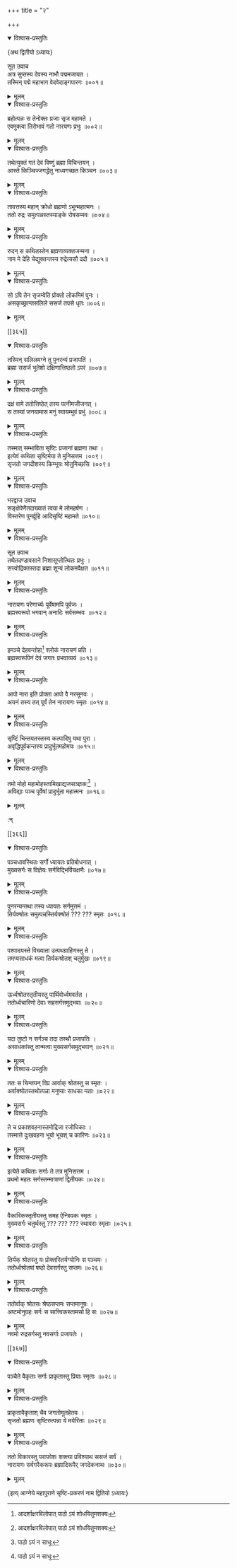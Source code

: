 +++
title = "२"

+++


<details open><summary>विश्वास-प्रस्तुतिः</summary>

\{अथ द्वितीयो ऽध्यायः\}

सूत उवाच  
अत्र सुप्तस्य देवस्य नाभौ पद्ममजायत ।  
तस्मिन् पद्मे महाभाग वेदवेदाङ्गपारगः ॥००१॥
</details>

<details><summary>मूलम्</summary>

\{अथ द्वितीयो ऽध्यायः\}

सूत उवाच  
अत्र सुप्तस्य देवस्य नाभौ पद्ममजायत ।  
तस्मिन् पद्मे महाभाग वेदवेदाङ्गपारगः ॥००१॥
</details>  

<details open><summary>विश्वास-प्रस्तुतिः</summary>

ब्रहोत्पन्नः स तेनोक्तः प्रजाः सृज महामते ।  
एवमुक्त्वा तिरोभावं गतो नारयणः प्रभुः ॥००२॥
</details>

<details><summary>मूलम्</summary>

ब्रहोत्पन्नः स तेनोक्तः प्रजाः सृज महामते ।  
एवमुक्त्वा तिरोभावं गतो नारयणः प्रभुः ॥००२॥
</details>  

<details open><summary>विश्वास-प्रस्तुतिः</summary>

तथेत्युक्तं गतं देवं विष्णुं ब्रह्मा विचिन्तयन्   ।  
आस्ते किञ्चिज्जगद्धेतु नाध्यगच्छत किञ्चन ॥००३॥
</details>

<details><summary>मूलम्</summary>

तथेत्युक्तं गतं देवं विष्णुं ब्रह्मा विचिन्तयन्   ।  
आस्ते किञ्चिज्जगद्धेतु नाध्यगच्छत किञ्चन ॥००३॥
</details>  

<details open><summary>विश्वास-प्रस्तुतिः</summary>

तावत्तस्य महान् क्रोधो ब्रह्मणो ऽभून्महात्मनः   ।  
ततो रुद्रः समुत्पन्नस्तस्याङ्के रोषसम्मवः ॥००४॥
</details>

<details><summary>मूलम्</summary>

तावत्तस्य महान् क्रोधो ब्रह्मणो ऽभून्महात्मनः   ।  
ततो रुद्रः समुत्पन्नस्तस्याङ्के रोषसम्मवः ॥००४॥
</details>  

<details open><summary>विश्वास-प्रस्तुतिः</summary>

रुदन् स कथितस्तेन ब्रह्मणाव्यक्तजन्मना ।  
नाम मे देहि चेद्युक्तन्तस्य रुद्रेत्यसौ ददौ ॥००५॥
</details>

<details><summary>मूलम्</summary>

रुदन् स कथितस्तेन ब्रह्मणाव्यक्तजन्मना ।  
नाम मे देहि चेद्युक्तन्तस्य रुद्रेत्यसौ ददौ ॥००५॥
</details>  

<details open><summary>विश्वास-प्रस्तुतिः</summary>

सो ऽपि तेन सृजम्वेति प्रोक्तो लोकमिमं पुनः ।  
असकृच्छ्रान्तसलिले ससर्ज तपसे धृतः ॥००६॥
</details>

<details><summary>मूलम्</summary>

सो ऽपि तेन सृजम्वेति प्रोक्तो लोकमिमं पुनः ।  
असकृच्छ्रान्तसलिले ससर्ज तपसे धृतः ॥००६॥
</details>  

[[३६५]]
    

<details open><summary>विश्वास-प्रस्तुतिः</summary>

तस्मिन् सलिलमग्ने तु पुनरन्यं प्रजापतिं ।  
ब्रह्मा ससर्ज भूतेशो दक्षिणात्तिष्ठतो ऽपरं   ॥००७॥
</details>

<details><summary>मूलम्</summary>

तस्मिन् सलिलमग्ने तु पुनरन्यं प्रजापतिं ।  
ब्रह्मा ससर्ज भूतेशो दक्षिणात्तिष्ठतो ऽपरं   ॥००७॥
</details>  

<details open><summary>विश्वास-प्रस्तुतिः</summary>

दक्षं वामे ततोत्तिष्ठेत् तस्य पत्नीमजीजनत् ।  
स तस्यां जनयामास मनुं स्वायम्भुवं प्रभुं   ॥००८॥
</details>

<details><summary>मूलम्</summary>

दक्षं वामे ततोत्तिष्ठेत् तस्य पत्नीमजीजनत् ।  
स तस्यां जनयामास मनुं स्वायम्भुवं प्रभुं   ॥००८॥
</details>  

<details open><summary>विश्वास-प्रस्तुतिः</summary>

तस्मात् सम्भाविता सृष्टिः प्रजानां ब्रह्मणा तथा   ।  
इत्येवं कथिता सृष्टिर्मया ते मुनिसत्तम ।००९।  
सृजतो जगदीशस्य किम्भूयः श्रोतुमिच्छसि ॥००९॥
</details>

<details><summary>मूलम्</summary>

तस्मात् सम्भाविता सृष्टिः प्रजानां ब्रह्मणा तथा   ।  
इत्येवं कथिता सृष्टिर्मया ते मुनिसत्तम ।००९।  
सृजतो जगदीशस्य किम्भूयः श्रोतुमिच्छसि ॥००९॥
</details>  
    

<details open><summary>विश्वास-प्रस्तुतिः</summary>

भरद्वाज उवाच  
सङ्क्षेपेणैतदाख्यातं त्वया मे लोमहर्षण   ।  
विस्तरेण पुनर्व्रूहि आदिसृष्टिं महामते ॥०१०॥
</details>

<details><summary>मूलम्</summary>

भरद्वाज उवाच  
सङ्क्षेपेणैतदाख्यातं त्वया मे लोमहर्षण   ।  
विस्तरेण पुनर्व्रूहि आदिसृष्टिं महामते ॥०१०॥
</details>  
    

<details open><summary>विश्वास-प्रस्तुतिः</summary>

सूत उवाच  
तथैतदण्डावसाने निशासूप्तोत्थितः प्रभुः ।  
सत्त्वोद्रिक्तस्तदा ब्रह्मा शून्यं लोकमवैक्षत ॥०११॥
</details>

<details><summary>मूलम्</summary>

सूत उवाच  
तथैतदण्डावसाने निशासूप्तोत्थितः प्रभुः ।  
सत्त्वोद्रिक्तस्तदा ब्रह्मा शून्यं लोकमवैक्षत ॥०११॥
</details>  

<details open><summary>विश्वास-प्रस्तुतिः</summary>

नारायणः परेणार्च्यः पूर्वेषामपि पूर्वजः   ।  
ब्रह्मस्वरूपो भगवान् अनादिः सर्वसम्भवः ॥०१२॥
</details>

<details><summary>मूलम्</summary>

नारायणः परेणार्च्यः पूर्वेषामपि पूर्वजः   ।  
ब्रह्मस्वरूपो भगवान् अनादिः सर्वसम्भवः ॥०१२॥
</details>  

<details open><summary>विश्वास-प्रस्तुतिः</summary>

इमञ्चे देहवन्तोहा[^१] श्लोकं नारायणं प्रति ।  
ब्रह्मस्वरूपिनं देवं जगतः प्रभवाव्ययं ॥०१३॥
</details>

<details><summary>मूलम्</summary>

इमञ्चे देहवन्तोहा[^१] श्लोकं नारायणं प्रति ।  
ब्रह्मस्वरूपिनं देवं जगतः प्रभवाव्ययं ॥०१३॥
</details>  

<details open><summary>विश्वास-प्रस्तुतिः</summary>

आपो नारा इति प्रोक्ता आपो वै नरसूनवः ।  
अयनं तस्य तत् पूर्वं तेन नारायणः स्मृतः   ॥०१४॥
</details>

<details><summary>मूलम्</summary>

आपो नारा इति प्रोक्ता आपो वै नरसूनवः ।  
अयनं तस्य तत् पूर्वं तेन नारायणः स्मृतः   ॥०१४॥
</details>  

<details open><summary>विश्वास-प्रस्तुतिः</summary>

सृष्टिं चिन्तयतस्तस्य कल्पादिषु यथा पुरा ।  
अवृद्धिपूर्वकन्तस्य प्रादुर्भूतमहोमयः ॥०१५॥
</details>

<details><summary>मूलम्</summary>

सृष्टिं चिन्तयतस्तस्य कल्पादिषु यथा पुरा ।  
अवृद्धिपूर्वकन्तस्य प्रादुर्भूतमहोमयः ॥०१५॥
</details>  

<details open><summary>विश्वास-प्रस्तुतिः</summary>

तमो मोहो महामोहस्तामिखाद्यजसञ्ज्ञकः[^२] ।  
अविद्याः पञ्च पूर्वेषां प्रादुर्भूता महात्मनः   ॥०१६॥
</details>

<details><summary>मूलम्</summary>

तमो मोहो महामोहस्तामिखाद्यजसञ्ज्ञकः[^२] ।  
अविद्याः पञ्च पूर्वेषां प्रादुर्भूता महात्मनः   ॥०१६॥
</details>  
    
:न्  
    
[^१]: आदर्शाक्षरविलोपात् पाठो ऽयं शोधयितुमशक्यः  
    
[^२]: पाठो ऽयं न साधुः  

[[३६६]]
    

<details open><summary>विश्वास-प्रस्तुतिः</summary>

पञ्चधावस्थितः सर्गो ध्यायतः प्रतिबोधनात् ।  
मुख्यसर्गः स विज्ञेयः सर्गविद्भिर्विचक्षणैः   ॥०१७॥
</details>

<details><summary>मूलम्</summary>

पञ्चधावस्थितः सर्गो ध्यायतः प्रतिबोधनात् ।  
मुख्यसर्गः स विज्ञेयः सर्गविद्भिर्विचक्षणैः   ॥०१७॥
</details>  

<details open><summary>विश्वास-प्रस्तुतिः</summary>

पुनरन्यन्तथा तस्य ध्यायतः सर्गमुत्तमं ।  
तिर्यक्श्रोतः समुत्पन्नस्तिर्यक्श्रोतं ??? ??? स्मृतः   ॥०१८॥
</details>

<details><summary>मूलम्</summary>

पुनरन्यन्तथा तस्य ध्यायतः सर्गमुत्तमं ।  
तिर्यक्श्रोतः समुत्पन्नस्तिर्यक्श्रोतं ??? ??? स्मृतः   ॥०१८॥
</details>  

<details open><summary>विश्वास-प्रस्तुतिः</summary>

पश्वादयस्ते विख्याता उत्पथग्राहिणस्तु ते ।  
तमप्यसाधकं मत्वा तिर्यकश्रोतश् चतुर्मुखः ॥०१९॥
</details>

<details><summary>मूलम्</summary>

पश्वादयस्ते विख्याता उत्पथग्राहिणस्तु ते ।  
तमप्यसाधकं मत्वा तिर्यकश्रोतश् चतुर्मुखः ॥०१९॥
</details>  

<details open><summary>विश्वास-प्रस्तुतिः</summary>

ऊर्ध्वश्रोतस्तृतीयस्तु पार्थिवोर्ध्वमवर्तत ।  
ततोर्ध्वचारिणो देवाः सहसर्गसमुद्भवाः ॥०२०॥
</details>

<details><summary>मूलम्</summary>

ऊर्ध्वश्रोतस्तृतीयस्तु पार्थिवोर्ध्वमवर्तत ।  
ततोर्ध्वचारिणो देवाः सहसर्गसमुद्भवाः ॥०२०॥
</details>  

<details open><summary>विश्वास-प्रस्तुतिः</summary>

यदा तुष्टो न सर्गञ्च तदा तस्थौ प्रजापतिः ।  
असाधकांस्तु तान्मत्वा मुख्यसर्गसमुद्भवान् ॥०२१॥
</details>

<details><summary>मूलम्</summary>

यदा तुष्टो न सर्गञ्च तदा तस्थौ प्रजापतिः ।  
असाधकांस्तु तान्मत्वा मुख्यसर्गसमुद्भवान् ॥०२१॥
</details>  

<details open><summary>विश्वास-प्रस्तुतिः</summary>

ततः स चिन्तयन् विप्र आर्वाक् श्रोतस्तु स स्मृतः ।  
अर्वाक्श्रोतस्तथोत्पन्ना मनुष्याः साधका मताः   ॥०२२॥
</details>

<details><summary>मूलम्</summary>

ततः स चिन्तयन् विप्र आर्वाक् श्रोतस्तु स स्मृतः ।  
अर्वाक्श्रोतस्तथोत्पन्ना मनुष्याः साधका मताः   ॥०२२॥
</details>  

<details open><summary>विश्वास-प्रस्तुतिः</summary>

ते च प्रकाशवहनास्तमोद्रिजा रजोधिकाः ।  
तस्मात्ते दुःखवहना भूयो भूयश् च कारिणः   ॥०२३॥
</details>

<details><summary>मूलम्</summary>

ते च प्रकाशवहनास्तमोद्रिजा रजोधिकाः ।  
तस्मात्ते दुःखवहना भूयो भूयश् च कारिणः   ॥०२३॥
</details>  

<details open><summary>विश्वास-प्रस्तुतिः</summary>

इत्येते कथिताः सर्गाः ते तत्र मुनिसत्तम ।  
प्रथमो महतः सर्गस्तन्मात्राणां द्वितीयकः   ॥०२४॥
</details>

<details><summary>मूलम्</summary>

इत्येते कथिताः सर्गाः ते तत्र मुनिसत्तम ।  
प्रथमो महतः सर्गस्तन्मात्राणां द्वितीयकः   ॥०२४॥
</details>  

<details open><summary>विश्वास-प्रस्तुतिः</summary>

वैकारिकस्तृतीयस्तु समह ऐन्त्रियकः स्मृतः ।  
मुख्यसर्गः चतुर्थस्तु ??? ??? ??? स्थावराः स्मृताः   ॥०२५॥
</details>

<details><summary>मूलम्</summary>

वैकारिकस्तृतीयस्तु समह ऐन्त्रियकः स्मृतः ।  
मुख्यसर्गः चतुर्थस्तु ??? ??? ??? स्थावराः स्मृताः   ॥०२५॥
</details>  

<details open><summary>विश्वास-प्रस्तुतिः</summary>

तिर्यक् श्रोतस्तु यः प्रोक्तस्तिर्यग्योनिः स पञ्चमः ।  
ततोर्ध्वश्रोतषां षष्ठो देवसर्गस्तु सप्तमः   ॥०२६॥
</details>

<details><summary>मूलम्</summary>

तिर्यक् श्रोतस्तु यः प्रोक्तस्तिर्यग्योनिः स पञ्चमः ।  
ततोर्ध्वश्रोतषां षष्ठो देवसर्गस्तु सप्तमः   ॥०२६॥
</details>  

<details open><summary>विश्वास-प्रस्तुतिः</summary>

ततोर्वाक् श्रोतसः श्रेष्ठसप्तमः सप्तमानुषः   ।  
अष्टमोनुग्रहः सर्गः स सात्त्विकस्तामसो हि सः   ॥०२७॥
</details>

<details><summary>मूलम्</summary>

ततोर्वाक् श्रोतसः श्रेष्ठसप्तमः सप्तमानुषः   ।  
अष्टमोनुग्रहः सर्गः स सात्त्विकस्तामसो हि सः   ॥०२७॥
</details>  
नवमो रुद्रसर्गस्तु नवसर्गाः प्रजापतेः ।  

[[३६७]]
    

<details open><summary>विश्वास-प्रस्तुतिः</summary>

पञ्चैते वैकृताः सर्गाः प्राकृतास्तु प्रियाः स्मृताः   ॥०२८॥
</details>

<details><summary>मूलम्</summary>

पञ्चैते वैकृताः सर्गाः प्राकृतास्तु प्रियाः स्मृताः   ॥०२८॥
</details>  

<details open><summary>विश्वास-प्रस्तुतिः</summary>

प्राकृतावैकृताश् चैव जगतोमूलहेतवः ।  
सृजतो ब्रह्मणः सृष्टिरुत्पन्ना ये मयेरिताः   ॥०२९॥
</details>

<details><summary>मूलम्</summary>

प्राकृतावैकृताश् चैव जगतोमूलहेतवः ।  
सृजतो ब्रह्मणः सृष्टिरुत्पन्ना ये मयेरिताः   ॥०२९॥
</details>  

<details open><summary>विश्वास-प्रस्तुतिः</summary>

ततो विकारस्तु परापवेशः शक्त्या प्रविश्याथ ससर्ज सर्वं   ।  
नारायणः सर्वगरैकरूपः ब्रह्मादिरूपैर् जगदेकनाथः   ॥०३०॥
</details>

<details><summary>मूलम्</summary>

ततो विकारस्तु परापवेशः शक्त्या प्रविश्याथ ससर्ज सर्वं   ।  
नारायणः सर्वगरैकरूपः ब्रह्मादिरूपैर् जगदेकनाथः   ॥०३०॥
</details>

\{इत्य् आग्नेये महापुराणे सृष्टि-प्रकरणं नाम द्वितियो ऽध्यायः}  
    